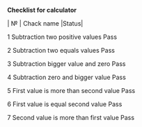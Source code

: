 
**Checklist for calculator**

| №  |       Chack name	                   |Status|

1   Subtraction two positive values	Pass

2	Subtraction two equals values	Pass

3	Subtraction bigger value and zero	Pass

4	Subtraction zero and bigger value	Pass

5	First value is more than second value 	Pass

6	First value is equal second value	Pass

7	Second value is more than first value	Pass

